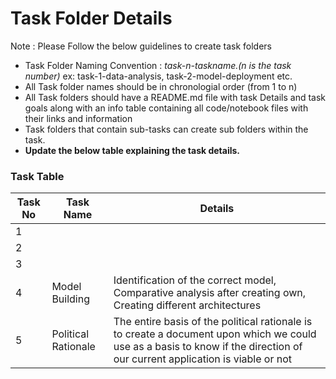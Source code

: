 # Task Folder Details

Note : Please Follow the below guidelines to create task folders
- Task Folder Naming Convention : _task-n-taskname.(n is the task number)_  ex: task-1-data-analysis, task-2-model-deployment etc.
- All Task folder names should be in chronologial order (from 1 to n)
- All Task folders should have a README.md file with task Details and task goals along with an info table containing all code/notebook files with their links and information
- Task folders that contain sub-tasks can create sub folders within the task.
- __Update the below table explaining the task details.__

### Task Table

| Task No| Task Name | Details |
|-|-|-|
|1|         |         |
|2|         |         |
|3|         |         |
|4| Model Building        |  Identification of the correct model, Comparative analysis after creating own, Creating different architectures|
|5|Political Rationale| The entire basis of the political rationale is to create a document upon which we could use as a basis to know if the direction of our current application is viable or not|
